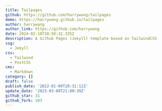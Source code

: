 ```yaml
---
title: Tailpages
github: https://github.com/harrywang/tailpages
demo: https://harrywang.github.io/tailpages
author: harrywang
author_link: https://github.com/harrywang
date: 2024-02-18T10:50:32.335Z
description: A Github Pages (Jekyll) template based on TailwindCSS
ssg:
  - Jekyll
css:
  - Tailwind
  - PostCSS
cms:
  - Markdown
category: []
draft: false
publish_date: '2022-01-09T20:31:12Z'
update_date: '2023-03-08T21:00:39Z'
github_star: 31
github_fork: 103
---
```

